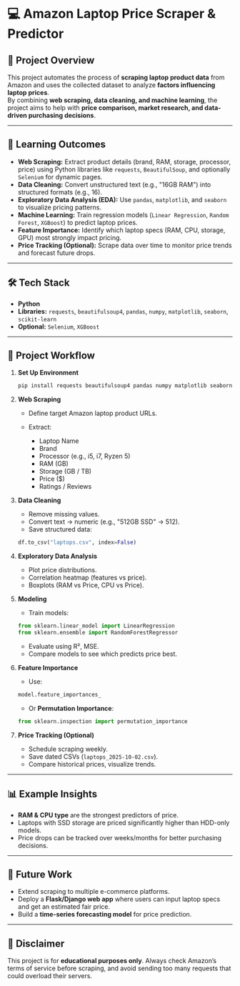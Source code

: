# 💻 Amazon Laptop Price Scraper & Predictor

## 📌 Project Overview
This project automates the process of **scraping laptop product data** from Amazon and uses the collected dataset to analyze **factors influencing laptop prices**.  
By combining **web scraping, data cleaning, and machine learning**, the project aims to help with **price comparison, market research, and data-driven purchasing decisions**.

---

## 🎯 Learning Outcomes
- **Web Scraping:** Extract product details (brand, RAM, storage, processor, price) using Python libraries like `requests`, `BeautifulSoup`, and optionally `Selenium` for dynamic pages.
- **Data Cleaning:** Convert unstructured text (e.g., "16GB RAM") into structured formats (e.g., 16).
- **Exploratory Data Analysis (EDA):** Use `pandas`, `matplotlib`, and `seaborn` to visualize pricing patterns.
- **Machine Learning:** Train regression models (`Linear Regression`, `Random Forest`, `XGBoost`) to predict laptop prices.
- **Feature Importance:** Identify which laptop specs (RAM, CPU, storage, GPU) most strongly impact pricing.
- **Price Tracking (Optional):** Scrape data over time to monitor price trends and forecast future drops.

---

## 🛠️ Tech Stack
- **Python**
- **Libraries:** `requests`, `beautifulsoup4`, `pandas`, `numpy`, `matplotlib`, `seaborn`, `scikit-learn`
- **Optional:** `Selenium`, `XGBoost`

---

## 📂 Project Workflow
1. **Set Up Environment**
   ```bash
   pip install requests beautifulsoup4 pandas numpy matplotlib seaborn scikit-learn


2. **Web Scraping**

   * Define target Amazon laptop product URLs.
   * Extract:

     * Laptop Name
     * Brand
     * Processor (e.g., i5, i7, Ryzen 5)
     * RAM (GB)
     * Storage (GB / TB)
     * Price ($)
     * Ratings / Reviews

3. **Data Cleaning**

   * Remove missing values.
   * Convert text → numeric (e.g., "512GB SSD" → 512).
   * Save structured data:

   ```python
   df.to_csv("laptops.csv", index=False)
   ```

4. **Exploratory Data Analysis**

   * Plot price distributions.
   * Correlation heatmap (features vs price).
   * Boxplots (RAM vs Price, CPU vs Price).

5. **Modeling**

   * Train models:

   ```python
   from sklearn.linear_model import LinearRegression
   from sklearn.ensemble import RandomForestRegressor
   ```

   * Evaluate using R², MSE.
   * Compare models to see which predicts price best.

6. **Feature Importance**

   * Use:

   ```python
   model.feature_importances_
   ```

   * Or **Permutation Importance**:

   ```python
   from sklearn.inspection import permutation_importance
   ```

7. **Price Tracking (Optional)**

   * Schedule scraping weekly.
   * Save dated CSVs (`laptops_2025-10-02.csv`).
   * Compare historical prices, visualize trends.

---

## 📊 Example Insights

* **RAM & CPU type** are the strongest predictors of price.
* Laptops with SSD storage are priced significantly higher than HDD-only models.
* Price drops can be tracked over weeks/months for better purchasing decisions.

---

## 🚀 Future Work

* Extend scraping to multiple e-commerce platforms.
* Deploy a **Flask/Django web app** where users can input laptop specs and get an estimated fair price.
* Build a **time-series forecasting model** for price prediction.

---

## 📌 Disclaimer

This project is for **educational purposes only**. Always check Amazon’s terms of service before scraping, and avoid sending too many requests that could overload their servers.




